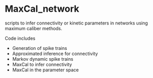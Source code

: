 # MaxCal_network

scripts to infer connectivity or kinetic parameters in networks using maximum caliber methods.

Code includes

- Generation of spike trains
- Approximated inference for connectivity
- Markov dynamic spike trains
- MaxCal to infer connectivity
- MaxCal in the parameter space
